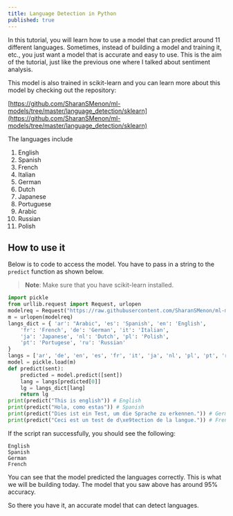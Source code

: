 ```yaml
---
title: Language Detection in Python
published: true
---
```


In this tutorial, you will learn how to use a model that can predict around 11 different languages. Sometimes, instead of building a model and training it, etc., you just want a model that is accurate and easy to use. This is the aim of the tutorial, just like the previous one where I talked about sentiment analysis.

This model is also trained in scikit-learn and you can learn more about this model by checking out the repository:

[https://github.com/SharanSMenon/ml-models/tree/master/language_detection/sklearn](https://github.com/SharanSMenon/ml-models/tree/master/language_detection/sklearn)

The languages include

1. English
2. Spanish
3. French
4. Italian
5. German
6. Dutch
7. Japanese
8. Portuguese
9. Arabic
10. Russian
11. Polish



## How to use it

Below is to code to access the model. You have to pass in a string to the `predict` function as shown below.

> **Note**: Make sure that you have scikit-learn installed. 

```python
import pickle
from urllib.request import Request, urlopen
modelreq = Request("https://raw.githubusercontent.com/SharanSMenon/ml-models/master/language_detection/sklearn/language_detection.p")
m = urlopen(modelreq)
langs_dict = { 'ar': "Arabic", 'es': 'Spanish', 'en': 'English',
    'fr': 'French', 'de': 'German', 'it': 'Italian',
    'ja': 'Japanese', 'nl': 'Dutch', 'pl': 'Polish',
    'pt': 'Portugese', 'ru': 'Russian'
}
langs = ['ar', 'de', 'en', 'es', 'fr', 'it', 'ja', 'nl', 'pl', 'pt', 'ru']
model = pickle.load(m)
def predict(sent):
    predicted = model.predict([sent])
    lang = langs[predicted[0]]
    lg = langs_dict[lang]
    return lg
print(predict("This is english")) # English
print(predict("Hola, como estas")) # Spanish
print(predict("Dies ist ein Test, um die Sprache zu erkennen.")) # German
print(predict("Ceci est un test de d\xe9tection de la langue.")) # French
```

If the script ran successfully, you should see the following:
```
English
Spanish
German
French
```

You can see that the model predicted the languages correctly. This is what we will be building today. The model that you saw above has around 95% accuracy.

So there you have it, an accurate model that can detect languages. 
